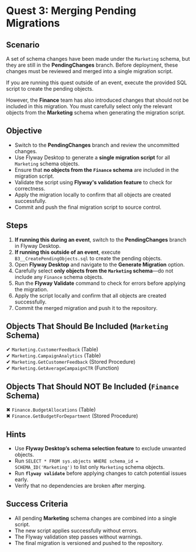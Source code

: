 # Quest 3: Merging Pending Migrations  

## Scenario  
A set of schema changes have been made under the `Marketing` schema, but they are still in the **PendingChanges** branch. Before deployment, these changes must be reviewed and merged into a single migration script.

If you are running this quest outside of an event, execute the provided SQL script to create the pending objects.

However, the **Finance** team has also introduced changes that should not be included in this migration. You must carefully select only the relevant objects from the **Marketing** schema when generating the migration script.

## Objective  
- Switch to the **PendingChanges** branch and review the uncommitted changes.  
- Use Flyway Desktop to generate a **single migration script** for all `Marketing` schema objects.  
- Ensure that **no objects from the `Finance` schema** are included in the migration script.  
- Validate the script using **Flyway's validation feature** to check for correctness.  
- Apply the migration locally to confirm that all objects are created successfully.  
- Commit and push the final migration script to source control.  

## Steps  
1. **If running this during an event**, switch to the **PendingChanges** branch in Flyway Desktop.  
2. **If running this outside of an event**, execute `B3__CreatePendingObjects.sql` to create the pending objects.  
3. Open **Flyway Desktop** and navigate to the **Generate Migration** option.  
4. Carefully select **only objects from the `Marketing` schema**—do not include any `Finance` schema objects.  
5. Run the **Flyway Validate** command to check for errors before applying the migration.  
6. Apply the script locally and confirm that all objects are created successfully.  
7. Commit the merged migration and push it to the repository.  

## Objects That Should Be Included (`Marketing` Schema)  
✔ `Marketing.CustomerFeedback` (Table)  
✔ `Marketing.CampaignAnalytics` (Table)  
✔ `Marketing.GetCustomerFeedback` (Stored Procedure)  
✔ `Marketing.GetAverageCampaignCTR` (Function)  

## Objects That Should NOT Be Included (`Finance` Schema)  
✖ `Finance.BudgetAllocations` (Table)  
✖ `Finance.GetBudgetForDepartment` (Stored Procedure)  

## Hints  
- Use **Flyway Desktop’s schema selection feature** to exclude unwanted objects.  
- Run `SELECT * FROM sys.objects WHERE schema_id = SCHEMA_ID('Marketing')` to list only `Marketing` schema objects.  
- Run **`flyway validate`** before applying changes to catch potential issues early.  
- Verify that no dependencies are broken after merging.  

## Success Criteria  
- All pending **Marketing** schema changes are combined into a single script.  
- The new script applies successfully without errors.  
- The Flyway validation step passes without warnings.  
- The final migration is versioned and pushed to the repository.  

